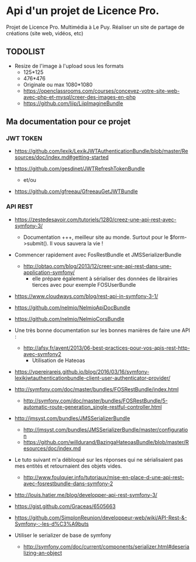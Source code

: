 # Api d'un projet de Licence Pro.

Projet de Licence Pro. Multimédia à Le Puy. Réaliser un site de partage de créations (site web, vidéos, etc)

## TODOLIST

* Resize de l'image à l'upload sous les formats
    * 125*125
    * 476*476
    * Originale ou max 1080*1080
    * https://openclassrooms.com/courses/concevez-votre-site-web-avec-php-et-mysql/creer-des-images-en-php
    * https://github.com/liip/LiipImagineBundle

## Ma documentation pour ce projet

### JWT TOKEN

* https://github.com/lexik/LexikJWTAuthenticationBundle/blob/master/Resources/doc/index.md#getting-started

* https://github.com/gesdinet/JWTRefreshTokenBundle
    * et/ou
* https://github.com/gfreeau/GfreeauGetJWTBundle

### API REST

* https://zestedesavoir.com/tutoriels/1280/creez-une-api-rest-avec-symfony-3/
    * Documentation +++, meilleur site au monde. Surtout pour le $form->submit(). Il vous sauvera la vie ! 

* Commencer rapidement avec FosRestBundle et JMSSerializerBundle 
    * http://obtao.com/blog/2013/12/creer-une-api-rest-dans-une-application-symfony/
        * elle prépare également à sérialiser des données de librairies tierces avec pour exemple FOSUserBundle

* https://www.cloudways.com/blog/rest-api-in-symfony-3-1/

* https://github.com/nelmio/NelmioApiDocBundle

* https://github.com/nelmio/NelmioCorsBundle

* Une très bonne documentation sur les bonnes manières de faire une API :
    * http://afsy.fr/avent/2013/06-best-practices-pour-vos-apis-rest-http-avec-symfony2
        * Utilisation de Hateoas
    
* https://ypereirareis.github.io/blog/2016/03/16/symfony-lexikjwtauthenticationbundle-client-user-authenticator-provider/

* http://symfony.com/doc/master/bundles/FOSRestBundle/index.html
    * http://symfony.com/doc/master/bundles/FOSRestBundle/5-automatic-route-generation_single-restful-controller.html

* http://jmsyst.com/bundles/JMSSerializerBundle
    * http://jmsyst.com/bundles/JMSSerializerBundle/master/configuration
    * https://github.com/willdurand/BazingaHateoasBundle/blob/master/Resources/doc/index.md
    
* Le tuto suivant m'a débloqué sur les réponses qui ne sérialisaient pas mes entités et retournaient des objets vides. 
    * http://www.foulquier.info/tutoriaux/mise-en-place-d-une-api-rest-avec-fosrestbundle-dans-symfony-2
    
* http://louis.hatier.me/blog/developper-api-rest-symfony-3/

* https://gist.github.com/Graceas/6505663

* https://github.com/SimplonReunion/developpeur-web/wiki/API-Rest-&-Symfony-:-les-d%C3%A9buts

* Utiliser le serializer de base de symfony
   * http://symfony.com/doc/current/components/serializer.html#deserializing-an-object
